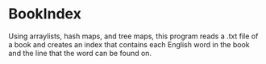 # BookIndex
 Using arraylists, hash maps, and tree maps, this program reads a .txt file of a book and creates an index that contains each English word in the book and the line that the word can be found on.
